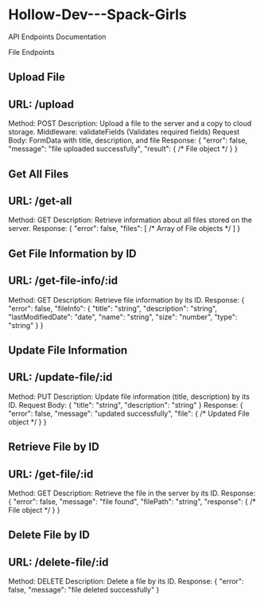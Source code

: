 # Hollow-Dev---Spack-Girls
API Endpoints Documentation



File Endpoints
## Upload File

## URL: /upload
Method: POST
Description: Upload a file to the server and a copy to cloud storage.
Middleware: validateFields (Validates required fields)
Request Body: FormData with title, description, and file
Response:
    {
    "error": false,
    "message": "file uploaded successfully",
    "result": { /* File object */ }
    }


## Get All Files
## URL: /get-all
Method: GET
Description: Retrieve information about all files stored on the server.
Response:
    {
    "error": false,
    "files": [ /* Array of File objects */ ]
    }


## Get File Information by ID
## URL: /get-file-info/:id
Method: GET
Description: Retrieve file information by its ID.
Response:
    {
        "error": false,
        "fileInfo": {
            "title": "string",
            "description": "string",
            "lastModifiedDate": "date",
            "name": "string",
            "size": "number",
            "type": "string"
        }
    }



## Update File Information

## URL: /update-file/:id
Method: PUT
Description: Update file information (title, description) by its ID.
Request Body:
    {
    "title": "string",
    "description": "string"
    }
Response:
    {
    "error": false,
    "message": "updated successfully",
    "file": { /* Updated File object */ }
    }


## Retrieve File by ID
## URL: /get-file/:id
Method: GET
Description: Retrieve the file in the server  by its ID.
Response:
    {
    "error": false,
    "message": "file found",
    "filePath": "string",
    "response": { /* File object */ }
    }



## Delete File by ID
## URL: /delete-file/:id
Method: DELETE
Description: Delete a file by its ID.
Response:
    {
    "error": false,
    "message": "file deleted successfully"
    }